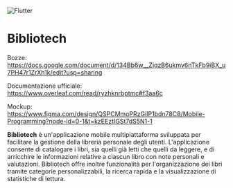 ![Flutter](https://img.shields.io/badge/Flutter-%2302569B.svg?style=for-the-badge&logo=Flutter&logoColor=white)

# Bibliotech

Bozze: https://docs.google.com/document/d/134Bb6w__ZjqzB6ukmv6nTkFb9iBX_u7PH47r1ZrXh1k/edit?usp=sharing

Documentazione ufficiale: https://www.overleaf.com/read/ryzhknrbptmc#f3aa6c

Mockup: https://www.figma.com/design/QSPCMmoPRzGiIP1bdn78C8/Mobile-Programming?node-id=0-1&t=kzEEztIGSt7dS5N1-1

**Bibliotech** è un'applicazione mobile multipiattaforma sviluppata per facilitare la gestione della libreria personale degli utenti.  L'applicazione consente di catalogare i libri, sia quelli già letti che quelli da leggere, e di arricchire le informazioni relative a ciascun libro con note personali e valutazioni.  Bibliotech offre inoltre funzionalità per l'organizzazione dei libri tramite categorie personalizzabili, la ricerca rapida e la visualizzazione di statistiche di lettura.  
